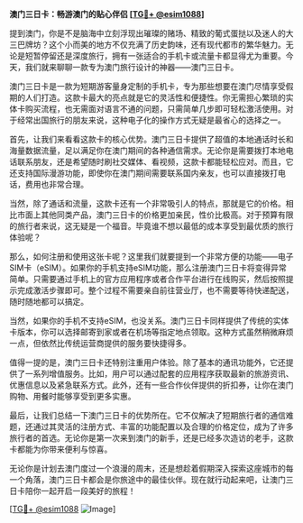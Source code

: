 **澳门三日卡：畅游澳门的贴心伴侣 [[TG💪+ @esim1088](https://t.me/s/esim1088)]**

提到澳门，你是不是脑海中立刻浮现出璀璨的赌场、精致的葡式蛋挞以及迷人的大三巴牌坊？这个小而美的地方不仅充满了历史韵味，还有现代都市的繁华魅力。无论是短暂停留还是深度旅行，拥有一张适合的手机卡或流量卡都显得尤为重要。今天，我们就来聊聊一款专为澳门旅行设计的神器——澳门三日卡。

澳门三日卡是一款为短期游客量身定制的手机卡，专为那些想要在澳门尽情享受假期的人们打造。这款卡最大的亮点就是它的灵活性和便捷性。你无需担心繁琐的实体卡购买流程，也无需面对语言不通的问题，只需简单几步即可轻松激活使用。对于经常出国旅行的朋友来说，这种电子化的操作方式无疑是最省心的选择之一。

首先，让我们来看看这款卡的核心优势。澳门三日卡提供了超值的本地通话时长和海量数据流量，足以满足你在澳门期间的各种通信需求。无论你是需要拨打本地电话联系朋友，还是希望随时刷社交媒体、看视频，这款卡都能轻松应对。而且，它还支持国际漫游功能，即使你在澳门期间需要联系国内亲友，也可以直接拨打电话，费用也非常合理。

当然，除了通话和流量，这款卡还有一个非常吸引人的特点，那就是它的价格。相比市面上其他同类产品，澳门三日卡的价格更加亲民，性价比极高。对于预算有限的旅行者来说，这无疑是一个福音。毕竟谁不想以最低的成本享受到最优质的旅行体验呢？

那么，如何注册和使用这张卡呢？这里我们就要提到一个非常方便的功能——电子SIM卡（eSIM）。如果你的手机支持eSIM功能，那么注册澳门三日卡将变得异常简单。只需要通过手机上的官方应用程序或者合作平台进行在线购买，然后按照提示完成激活步骤即可。整个过程不需要亲自前往营业厅，也不需要等待快递配送，随时随地都可以搞定。

当然，如果你的手机不支持eSIM，也没关系。澳门三日卡同样提供了传统的实体卡版本，你可以选择邮寄到家或者在机场等指定地点领取。这种方式虽然稍微麻烦一点，但依然比传统运营商提供的服务要快捷得多。

值得一提的是，澳门三日卡还特别注重用户体验。除了基本的通讯功能外，它还提供了一系列增值服务。比如，用户可以通过配套的应用程序获取最新的旅游资讯、优惠信息以及紧急联系方式。此外，还有一些合作伙伴提供的折扣券，让你在澳门购物、用餐时能够享受到更多实惠。

最后，让我们总结一下澳门三日卡的优势所在。它不仅解决了短期旅行者的通信难题，还通过其灵活的注册方式、丰富的功能配置以及合理的价格定位，成为了许多旅行者的首选。无论你是第一次来到澳门的新手，还是已经多次造访的老手，这款卡都能为你带来便利与惊喜。

无论你是计划去澳门度过一个浪漫的周末，还是想趁着假期深入探索这座城市的每一个角落，澳门三日卡都会是你旅途中的最佳伙伴。现在就行动起来吧，让澳门三日卡陪你一起开启一段美好的旅程！

[[TG💪+ @esim1088](https://t.me/s/esim1088) ![Image](https://i.postimg.cc/4NQfJmqS/Snipaste-2025-05-13-00-14-12.png)]